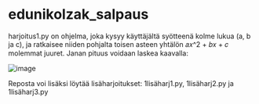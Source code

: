 # edunikolzak_salpaus
harjoitus1.py on ohjelma, joka kysyy käyttäjältä syötteenä kolme lukua (a, b ja c), ja ratkaisee niiden pohjalta toisen asteen yhtälön 𝑎𝑥^2 + 𝑏𝑥 + 𝑐 molemmat juuret. Janan pituus voidaan laskea kaavalla:

![image](https://github.com/Ryanairy55/edunikolzak_salpaus/assets/62998707/d09512ee-275d-4e21-8855-d0e96a512dd4)

Reposta voi lisäksi löytää lisäharjoitukset: 1lisäharj1.py, 1lisäharj2.py ja 1lisäharj3.py
